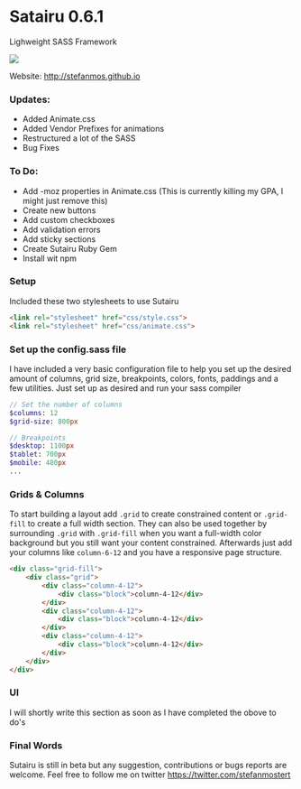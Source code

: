 # Satairu 0.6.1
Lighweight SASS Framework

<a href="https://codeclimate.com/github/stefanmos/Sutairu"><img src="https://codeclimate.com/github/stefanmos/Sutairu/badges/gpa.svg" /></a>

Website: http://stefanmos.github.io

### Updates:
- Added Animate.css
- Added Vendor Prefixes for animations
- Restructured a lot of the SASS
- Bug Fixes

### To Do:
- Add -moz properties in Animate.css (This is currently killing my GPA, I might just remove this)
- Create new buttons
- Add custom checkboxes
- Add validation errors
- Add sticky sections
- Create Sutairu Ruby Gem
- Install wit npm

### Setup

Included these two stylesheets to use Sutairu

```html
<link rel="stylesheet" href="css/style.css">
<link rel="stylesheet" href="css/animate.css">
```

### Set up the config.sass file

I have included a very basic configuration file to help you set up the desired amount of columns, grid size, breakpoints, colors, fonts, paddings and a few utilities. Just set up as desired and run your sass compiler

```sass
// Set the number of columns
$columns: 12
$grid-size: 800px

// Breakpoints
$desktop: 1100px
$tablet: 700px
$mobile: 480px
...
```

### Grids & Columns

To start building a layout add `.grid` to create constrained content or `.grid-fill` to create a full width section. They can also be used together by surrounding `.grid` with `.grid-fill` when you want a full-width color background but you still want your content constrained. Afterwards just add your columns like `column-6-12` and you have a responsive page structure.

```html
<div class="grid-fill">
    <div class="grid">  
        <div class="column-4-12">
            <div class="block">column-4-12</div>
        </div>
        <div class="column-4-12">
            <div class="block">column-4-12</div>
        </div>
        <div class="column-4-12">
            <div class="block">column-4-12</div>
        </div>
    </div>
</div>
```

### UI

I will shortly write this section as soon as I have completed the obove to do's

### Final Words

Sutairu is still in beta but any suggestion, contributions or bugs reports are welcome.
Feel free to follow me on twitter https://twitter.com/stefanmostert
